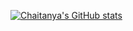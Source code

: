 [![Chaitanya's GitHub stats](https://github-readme-stats.vercel.app/api?username=chintuseet&count_private=true&show_icons=true&theme=dark)](https://github.com/anuraghazra/github-readme-stats)
<!---
chintuseet/chintuseet is a ✨ special ✨ repository because its `README.md` (this file) appears on your GitHub profile.
You can click the Preview link to take a look at your changes.
--->
